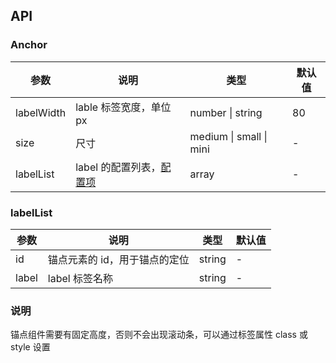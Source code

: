 ## API

### Anchor

| 参数       | 说明                                   | 类型                    | 默认值 |
| ---------- | -------------------------------------- | ----------------------- | ------ |
| labelWidth | lable 标签宽度，单位 px                | number \| string        | 80     |
| size       | 尺寸                                   | medium \| small \| mini | -      |
| labelList  | label 的配置列表，[配置项](#labelList) | array                   | -      |

### labelList

| 参数  | 说明                          | 类型   | 默认值 |
| ----- | ----------------------------- | ------ | ------ |
| id    | 锚点元素的 id，用于锚点的定位 | string | -      |
| label | label 标签名称                | string | -      |

### 说明

锚点组件需要有固定高度，否则不会出现滚动条，可以通过标签属性 class 或 style 设置
